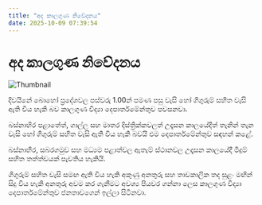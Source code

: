 ```yaml
---
title: "අද කාලගුණ නිවේදනය"
date: 2025-10-09 07:39:54
---
```


# අද කාලගුණ නිවේදනය

![Thumbnail](https://helakuru.sgp1.cdn.digitaloceanspaces.com/esana/images/lib/weather-thumb-new-1[1].jpg)

දිවයිනේ බොහෝ ප්‍රදේශවල පස්වරු 1.00න් පමණ පසු වැසි හෝ ගිගුරුම් සහිත වැසි ඇති විය හැකි බව කාලගුණ විද්‍යා දෙපාර්තමේන්තුව පවසනවා.

බස්නාහිර පළාතේත්, ගාල්ල සහ මාතර දිස්ත්‍රික්කවලත් උදෑසන කාලයේදීත් තැනින් තැන වැසි හෝ ගිගුරුම් සහිත වැසි ඇති විය හැකි බවයි එම දෙපාර්තමේන්තුව සඳහන් කළේ.

බස්නාහිර, සබරගමුව සහ මධ්‍යම පළාත්වල ඇතැම් ස්ථානවල උදෑසන කාලයේදී මීදුම් සහිත තත්ත්වයක් පැවතිය හැකියි.

ගිගුරුම් සහිත වැසි සමඟ ඇති විය හැකි අකුණු අනතුරු සහ තාවකාලික තද සුළං මඟින් සිදු විය හැකි අනතුරු අවම කර ගැනීමට අවශ්‍ය පියවර ගන්නා ලෙස කාලගුණ විද්‍යා දෙපාර්තමේන්තුව ජනතාවගෙන් ඉල්ලා සිටිනවා.

